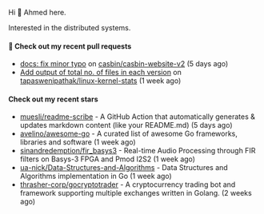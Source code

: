 Hi 👋 Ahmed here.

Interested in the distributed systems.

#### 🔨 Check out my recent pull requests

- [docs: fix minor typo](https://github.com/casbin/casbin-website-v2/pull/144) on [casbin/casbin-website-v2](https://github.com/casbin/casbin-website-v2) (5 days ago)
- [Add output of total no. of files in each version](https://github.com/tapaswenipathak/linux-kernel-stats/pull/121) on [tapaswenipathak/linux-kernel-stats](https://github.com/tapaswenipathak/linux-kernel-stats) (1 week ago)

#### Check out my recent stars

- [muesli/readme-scribe](https://github.com/muesli/readme-scribe) - A GitHub Action that automatically generates &amp; updates markdown content (like your README.md) (5 days ago)
- [avelino/awesome-go](https://github.com/avelino/awesome-go) - A curated list of awesome Go frameworks, libraries and software (1 week ago)
- [sinandredemption/fir_basys3](https://github.com/sinandredemption/fir_basys3) - Real-time Audio Processing through FIR filters on Basys-3 FPGA and Pmod I2S2 (1 week ago)
- [ua-nick/Data-Structures-and-Algorithms](https://github.com/ua-nick/Data-Structures-and-Algorithms) - Data Structures and Algorithms implementation in Go (1 week ago)
- [thrasher-corp/gocryptotrader](https://github.com/thrasher-corp/gocryptotrader) - A cryptocurrency trading bot and framework supporting multiple exchanges written in Golang. (2 weeks ago)

